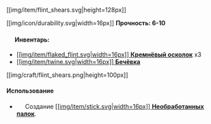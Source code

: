 [[img/item/flint_shears.svg|height=128px]]

[[img/icon/durability.svg|width=16px]] **Прочность: 6-10**

#### <img src="https://gamepedia.cursecdn.com/minecraft_gamepedia/1/13/Player_Head.png" width="16"> **Инвентарь**:

- [[[img/item/flaked_flint.svg|width=16px]] **Кремнёвый осколок**](https://github.com/SoSeDiK-Universe/Wiki/wiki/Кремнёвый-осколок) x3
- [[[img/item/twine.svg|width=16px]] **Бечёвка**](https://github.com/SoSeDiK-Universe/Wiki/wiki/Бечёвка)

[[img/craft/flint_shears.png|height=100px]]

#### Использование
- <img src="https://gamepedia.cursecdn.com/minecraft_gamepedia/1/13/Player_Head.png" width="16"> Создание [[[img/item/stick.svg|width=16px]] **Необработанных палок**](https://github.com/SoSeDiK-Universe/Wiki/wiki/Палки).